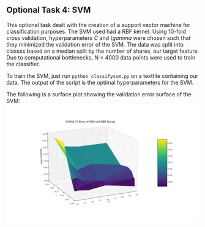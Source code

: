 <h2>Optional Task 4: SVM</h2>

This optional task dealt with the creation of a support vector machine for classification purposes. The SVM used had a RBF kernel. Using 10-fold cross validation, hyperparameters _C_ and _\gamma_ were chosen such that they minimized the validation error of the SVM. The data was split into classes based on a median split by the number of shares, our target feature. Due to computational bottlenecks, N = 4000 data points were used to train the classifier.

To train the SVM, just run `python classifysvm.py` on a textfile containing our data. The output of the script is the optimal hyperparameters for the SVM.

The following is a surface plot showing the validation error surface of the SVM:
![SVM Error Plot](svm_err_graph.png)
